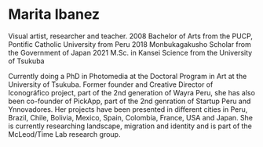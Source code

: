 # Marita Ibanez
Visual artist, researcher and teacher. 
2008 Bachelor of Arts from the PUCP, Pontific Catholic University from Peru
2018 Monbukagakusho Scholar from the Government of Japan
2021 M.Sc. in Kansei Science from the University of Tsukuba

Currently doing a PhD in Photomedia at the Doctoral Program in Art at the University of Tsukuba. Former founder and Creative Director of Iconográfico project, part of the 2nd generation of Wayra Peru, she has also been co-founder of PickApp, part of the 2nd genration of Startup Peru and Ynnovadores. Her projects have been presented in different cities in Peru, Brazil, Chile, Bolivia, Mexico, Spain, Colombia, France, USA and Japan. She is currently researching landscape, migration and identity and is part of the McLeod/Time Lab research group.
